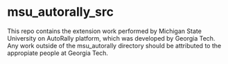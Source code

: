 # msu_autorally_src

This repo contains the extension work performed by Michigan State University on AutoRally platform, which was developed by Georgia Tech. 
Any work outside of the msu_autorally directory should be attributed to the appropiate people at Georgia Tech.

